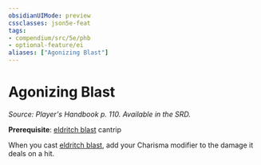 ```yaml
---
obsidianUIMode: preview
cssclasses: json5e-feat
tags:
- compendium/src/5e/phb
- optional-feature/ei
aliases: ["Agonizing Blast"]
---
```

# Agonizing Blast
*Source: Player's Handbook p. 110. Available in the SRD.*  

**Prerequisite**: [eldritch blast](/2-Mechanics/CLI/spells/eldritch-blast.md) cantrip

When you cast [eldritch blast](/2-Mechanics/CLI/spells/eldritch-blast.md), add your Charisma modifier to the damage it deals on a hit.